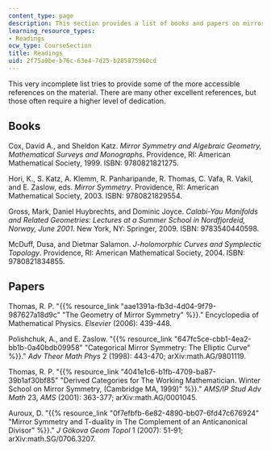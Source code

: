 ```yaml
---
content_type: page
description: This section provides a list of books and papers on mirror symmetry.
learning_resource_types:
- Readings
ocw_type: CourseSection
title: Readings
uid: 2f75a9be-b76c-63e4-7d25-b285875960cd
---
```


This very incomplete list tries to provide some of the more accessible references on the material. There are many other excellent references, but those often require a higher level of dedication.

Books
-----

Cox, David A., and Sheldon Katz. _Mirror Symmetry and Algebraic Geometry, Mathematical Surveys and Monographs_. Providence, RI: American Mathematical Society, 1999. ISBN: 9780821821275.

Hori, K., S. Katz, A. Klemm, R. Panharipande, R. Thomas, C. Vafa, R. Vakil, and E. Zaslow, eds. _Mirror Symmetry_. Providence, RI: American Mathematical Society, 2003. ISBN: 9780821829554.

Gross, Mark, Daniel Huybrechts, and Dominic Joyce. _Calabi-Yau Manifolds and Related Geometries: Lectures at a Summer School in Nordfjordeid, Norway, June 2001_. New York, NY: Springer, 2009. ISBN: 9783540440598.

McDuff, Dusa, and Dietmar Salamon. _J-holomorphic Curves and Symplectic Topology_. Providence, RI: American Mathematical Society, 2004. ISBN: 9780821834855.

Papers
------

Thomas, R. P. "{{% resource_link "aae1391a-fb3d-4d04-9f79-987627a18d9c" "The Geometry of Mirror Symmetry" %}}." Encyclopedia of Mathematical Physics. _Elsevier_ (2006): 439-448.

Polishchuk, A., and E. Zaslow. "{{% resource_link "647fc5ce-cbb1-4ea2-bb1b-0a40bdb09958" "Categorical Mirror Symmetry: The Elliptic Curve" %}}." _Adv Theor Math Phys_ 2 (1998): 443-470; arXiv:math.AG/9801119.

Thomas, R. P. "{{% resource_link "4041e1c6-b1fb-4709-ba87-39b1af30bf85" "Derived Categories for The Working Mathematician. Winter School on Mirror Symmetry, (Cambridge MA, 1999)" %}}." _AMS/IP Stud Adv Math_ 23, _AMS_ (2001): 363-377; arXiv:math.AG/0001045.

Auroux, D. "{{% resource_link "0f7efbfb-6e82-4890-bb07-6fd47c676924" "Mirror Symmetry and T-duality in The Complement of an Anticanonical Divisor" %}}." _J Gökova Geom Topol_ 1 (2007): 51-91; arXiv:math.SG/0706.3207.